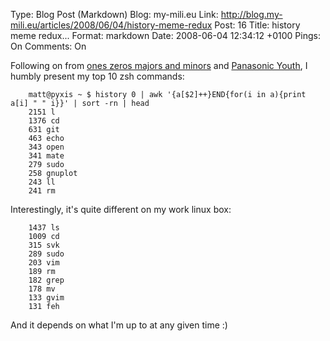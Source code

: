 Type: Blog Post (Markdown)
Blog: my-mili.eu
Link: http://blog.my-mili.eu/articles/2008/06/04/history-meme-redux
Post: 16
Title: history meme redux...
Format: markdown
Date: 2008-06-04 12:34:12 +0100
Pings: On
Comments: On

Following on from [ones zeros majors and minors](http://ozmm.org/posts/git_bash_aliases.html) and [Panasonic Youth](http://robsanheim.com/2008/04/16/history-meme-onwards/), I humbly present my top 10 zsh commands:

		matt@pyxis ~ $ history 0 | awk '{a[$2]++}END{for(i in a){print a[i] " " i}}' | sort -rn | head 
		2151 l
		1376 cd
		631 git
		463 echo
		343 open
		341 mate
		279 sudo
		258 gnuplot
		243 ll
		241 rm
		
Interestingly, it's quite different on my work linux box:

		1437 ls
		1009 cd
		315 svk
		289 sudo
		203 vim
		189 rm
		182 grep
		178 mv
		133 gvim
		131 feh

And it depends on what I'm up to at any given time :)
